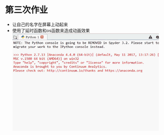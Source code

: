 # 第三次作业
* 让自己的名字在屏幕上动起来
* 使用了延时函数和os函数来造成动画效果
![mov_01](https://github.com/spaceandnight/compuational_physics_N2015301020065/blob/master/EV1.gif)
